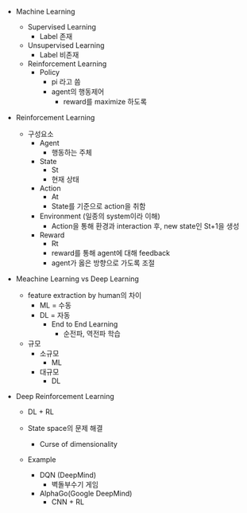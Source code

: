 - Machine Learning
	- Supervised Learning
		- Label 존재
	- Unsupervised Learning
		- Label 비존재
	- Reinforcement Learning
		- Policy
			- pi 라고 씀
			- agent의 행동제어
				- reward를 maximize 하도록

- Reinforcement Learning
	- 구성요소
		- Agent
			- 행동하는 주체
		- State
			- St
			- 현재 상태
		- Action
			- At
			- State를 기준으로 action을 취함
		- Environment (일종의 system이라 이해)
			- Action을 통해 환경과 interaction 후, new state인 St+1을 생성
		- Reward
			- Rt
			- reward를 통해 agent에 대해 feedback
			- agent가 옳은 방향으로 가도록 조절

- Meachine Learning vs Deep Learning 
	- feature extraction by human의 차이
		- ML = 수동
		- DL = 자동
			- End to End Learning
				-  순전파, 역전파 학습
	- 규모
		- 소규모
			- ML
		- 대규모
			- DL

- Deep Reinforcement Learning
	- DL + RL

	- State space의 문제 해결
		- Curse of dimensionality

	- Example
		- DQN (DeepMind)
			- 벽돌부수기 게임
		- AlphaGo(Google DeepMind)
			- CNN + RL